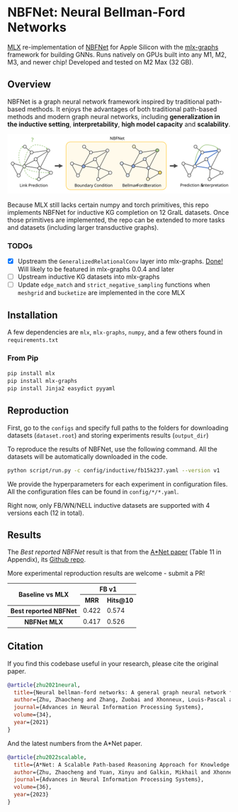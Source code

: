 # NBFNet: Neural Bellman-Ford Networks #

[MLX] re-implementation of [NBFNet] for Apple Silicon with the [mlx-graphs] framework for building GNNs. 
Runs natively on GPUs built into any M1, M2, M3, and newer chip! Developed and tested on M2 Max (32 GB).

[MLX]: https://github.com/ml-explore/mlx
[NBFNet]: https://github.com/DeepGraphLearning/NBFNet
[mlx-graphs]: https://github.com/mlx-graphs/mlx-graphs

## Overview ##

NBFNet is a graph neural network framework inspired by traditional path-based
methods. It enjoys the advantages of both traditional path-based methods and modern
graph neural networks, including **generalization in the inductive setting**,
**interpretability**, **high model capacity** and **scalability**. 

![NBFNet](asset/nbfnet.svg)

Because MLX still lacks certain numpy and torch primitives, this repo implements NBFNet for inductive KG completion on 12 GraIL datasets. Once those primitives are implemented, the repo can be extended to more tasks and datasets (including larger transductive graphs).

### TODOs

 - [x] Upstream the `GeneralizedRelationalConv` layer into mlx-graphs. [Done!](https://github.com/mlx-graphs/mlx-graphs/pull/111) Will likely to be featured in mlx-graphs 0.0.4 and later
 - [ ] Upstream inductive KG datasets into mlx-graphs
 - [ ] Update `edge_match` and `strict_negative_sampling` functions when `meshgrid` and `bucketize` are implemented in the core MLX

## Installation ##

A few dependencies are `mlx`, `mlx-graphs`, `numpy`, and a few others found in `requirements.txt`

### From Pip ###

```bash
pip install mlx
pip install mlx-graphs
pip install Jinja2 easydict pyyaml
```

## Reproduction ##

First, go to the `configs` and specify full paths to the folders for downloading datasets (`dataset.root`)
and storing experiments results (`output_dir`)

To reproduce the results of NBFNet, use the following command. All the datasets will be automatically
downloaded in the code.

```bash
python script/run.py -c config/inductive/fb15k237.yaml --version v1
```

We provide the hyperparameters for each experiment in configuration files.
All the configuration files can be found in `config/*/*.yaml`.

Right now, only FB/WN/NELL inductive datasets are supported with 4 versions each (12 in total).

## Results ##

The *Best reported NBFNet* result is that from the [A*Net paper](https://arxiv.org/pdf/2206.04798.pdf) (Table 11 in Appendix), its [Github repo](https://github.com/DeepGraphLearning/AStarNet).

More experimental reproduction results are welcome - submit a PR!
<table>
    <tr>
        <th rowspan="2">Baseline vs MLX</th>
        <th colspan="2">FB v1</th>
    </tr>
    <tr>
        <th colspan="1">MRR</th>
        <th colspan="1">Hits@10</th>
    </tr>
    <tr>
        <th>Best reported NBFNet</th>
        <td>0.422</td>
        <td>0.574</td>
    </tr>
    <tr>
        <th>NBFNet MLX</th>
        <td>0.417</td>
        <td>0.526</td>
    </tr>
</table>


## Citation ##

If you find this codebase useful in your research, please cite the original paper.

```bibtex
@article{zhu2021neural,
  title={Neural bellman-ford networks: A general graph neural network framework for link prediction},
  author={Zhu, Zhaocheng and Zhang, Zuobai and Xhonneux, Louis-Pascal and Tang, Jian},
  journal={Advances in Neural Information Processing Systems},
  volume={34},
  year={2021}
}
```
And the latest numbers from the A*Net paper.
```bibtex
@article{zhu2022scalable,
  title={A*Net: A Scalable Path-based Reasoning Approach for Knowledge Graphs},
  author={Zhu, Zhaocheng and Yuan, Xinyu and Galkin, Mikhail and Xhonneux, Sophie and Zhang, Ming and Gazeau, Maxime and Tang, Jian},
  journal={Advances in Neural Information Processing Systems},
  volume={36},
  year={2023}
}
```
